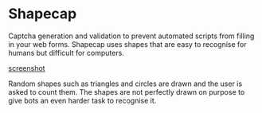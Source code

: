Shapecap
============
Captcha generation and validation to prevent automated scripts from filling in your web forms. Shapecap uses shapes that are easy to recognise for humans but difficult for computers. 

[screenshot](https://github.com/dirkjan00001/Shapecap/blob/gh-pages/images/Screenshot.png?raw=true)

Random shapes such as triangles and circles are drawn and the user is asked to count them. The shapes are not perfectly drawn on purpose to give bots an even harder task to recognise it.
